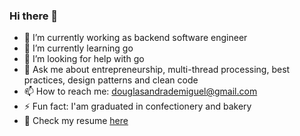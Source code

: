 ### Hi there 👋

- 🔭 I’m currently working as backend software engineer
- 🌱 I’m currently learning go
- 🤔 I’m looking for help with go
- 💬 Ask me about entrepreneurship, multi-thread processing, best practices, design patterns and clean code
- 📫 How to reach me: douglasandrademiguel@gmail.com
- ⚡ Fun fact: I'am graduated in confectionery and bakery
- 📖 Check my resume [here](https://douglasmiguel7.github.io/online-cv)
